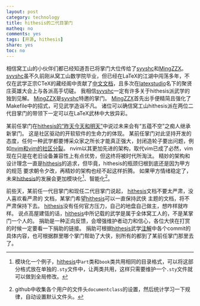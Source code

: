 ```yaml
---
layout: post
category: technology
title: hithesis的二代目掌门
matheq: no
comments: yes
tags: [开源, hithesis]
share: yes
toc: no
---
```


相信窝工山的小伙伴们都已经知道吾已将掌门大位传给了[syvshc](https://syvshc.github.io/)和[MingZZX](https://mingzzx.com/)。
[syvshc](https://syvshc.github.io/)虽不久前刚从窝工山数学院毕业，但已经在LaTeX的江湖中闯荡多年，不仅在武学正宗CTeX的藏经阁中贡献了[中文文档](https://github.com/syvshc/tlmgr-intro-zh-cn)，且多次在[latexstudio](https://www.latexstudio.net/)名下的聚贤庄英雄大会上与各派高手切磋。
我相信[syvshc](https://syvshc.github.io/)一定有许多关于hithesis派武学的独到见解。
[MingZZX](https://mingzzx.com/)是[syvshc](https://syvshc.github.io/)特邀的掌门。
[MingZZX](https://mingzzx.com/)首先出手便精简且强化了Makefile中的招式，可见武学造诣不凡。
诸位可以确信窝工山hithesis派在两位二代目掌门的带领下一定可以在LaTeX武林中大放异彩。

某前任掌门在[hithesis的“昨天今天和明天”](https://yanshuo.site/cn/2020/01/hithesis/)中说过未来会有“五蕴不空”之痴人继承新掌门。
这是社区驱动的开软软件的生命力的体现。
某前任掌门对此坚持开发的态度，任何一种武学都要博采众家之所长才能真正强大，封闭造轮子要出问题，例如[nvim和vim的社区分裂](https://jdhao.github.io/2020/01/12/vim_nvim_history_development/)。
nvim以其更加先进的架构，取代vim已成了必然，vim现在只是在老旧设备兼容性上有点优势，但这终将被时代所淘汰。
精妙的架构和设计理念一直是[hithesis](https://github.com/hithesis/hithesis)的追求，但毕竟，hithesis的瓶颈归根到底还是因为甲方的规范
要求朝令夕改，再精妙的架构也经不起这样折腾。
如果甲方情绪稳定了，未来[hithesis](https://github.com/hithesis/hithesis)的发展会更加模块化[^1]、智能化[^2]。


前些天，某前任一代目掌门和现任二代目掌门说起，
[hithesis](https://github.com/hithesis/hithesis)文档不要太严肃，没人喜欢看严肃的
文档，某掌门希望[hithesis](https://github.com/hithesis/hithesis)可以一直保持武侠
主题的文档，将不严肃保持下去。
[hithesis](https://github.com/hithesis/hithesis)没有任何官方压力，自己的地盘自己做主，想咋样就咋样。
说点高屋建瓴的话，[hithesis](https://github.com/hithesis/hithesis)中所记载的武学是属于全体窝工人的，不是某掌门一个人的。
捐助是一种正向反馈，会增强维护者动力和信心，各位大侠在打赏的时候一定要看一下捐助的链接。
捐助可根据[hithesis](https://github.com/hithesis/hithesis)武学[注解](https://github.com/hithesis/hithesis/graphs/contributors)中各个commit的具体内容，也可根据群里哪个掌门帮助了大侠，别所有的都到了某前任掌门那里去了。


[^1]: 模块化一个例子，[hithesis](https://github.com/hithesis/hithesis)中`art`类和`book`类共用相同的目录格式，可以将这部分格式放在单独的`.sty`文件中，让两类共用，这样只需要维护一个`.sty`文件就可以做到全局修改。
[^2]: github中收集各个用户的文件头`documentclass`的设置，然后统计学习一下规律，自动设置默认文件头。
